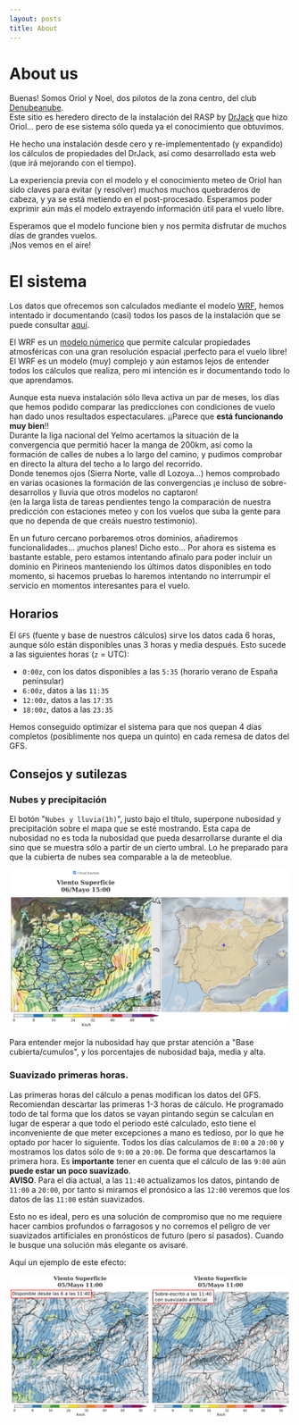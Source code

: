 ```yaml
---
layout: posts
title: About
---
```

# About us

Buenas! Somos Oriol y Noel, dos pilotos de la zona centro, del club [Denubeanube](http://www.denubeanube.com/).  
Este sitio es heredero directo de la instalación del RASP by [DrJack](http://drjack.info) que hizo Oriol... pero de ese sistema sólo queda ya el conocimiento que obtuvimos.

He hecho una instalación desde cero y re-implemententado (y expandido) los cálculos de propiedades del DrJack, así como desarrollado esta web (que irá mejorando con el tiempo).  

La experiencia previa con el modelo y el conocimiento meteo de Oriol han sido claves para evitar (y resolver) muchos muchos quebraderos de cabeza, y ya se está metiendo en el post-procesado. Esperamos poder exprimir aún más el modelo extrayendo información útil para el vuelo libre.

Esperamos que el modelo funcione bien y nos permita disfrutar de muchos días de grandes vuelos.  
¡Nos vemos en el aire!

# El sistema
Los datos que ofrecemos son calculados mediante el modelo [WRF](https://www2.mmm.ucar.edu/wrf/users/), hemos intentado ir documentando (casi) todos los pasos de la instalación que se puede consultar [aquí](https://github.com/B4dWo1f/RUN/wiki).

El WRF es un [modelo númerico](https://meteoglosario.aemet.es/es/termino/171_modelo-numerico) que permite calcular propiedades atmosféricas con una gran resolución espacial ¡perfecto para el vuelo libre!
El WRF es un modelo (muy) complejo y aún estamos lejos de entender todos los cálculos que realiza, pero mi intención es ir documentando todo lo que aprendamos.

Aunque esta nueva instalación sólo lleva activa un par de meses, los días que hemos podido comparar las predicciones con condiciones de vuelo han dado unos resultados espectaculares. ¡¡Parece que **está funcionando muy bien**!!  
Durante la liga nacional del Yelmo acertamos la situación de la convergencia que permitió hacer la manga de 200km, así como la formación de calles de nubes a lo largo del camino, y pudimos comprobar en directo la altura del techo a lo largo del recorrido.  
Donde tenemos ojos (Sierra Norte, valle dl Lozoya...) hemos comprobado en varias ocasiones la formación de las convergencias ¡e incluso de sobre-desarrollos y lluvia que otros modelos no captaron!  
(en la larga lista de tareas pendientes tengo la comparación de nuestra predicción con estaciones meteo y con los vuelos que suba la gente para que no dependa de que creáis nuestro testimonio).

En un futuro cercano porbaremos otros dominios, añadiremos funcionalidades... ¡muchos planes!
Dicho esto... Por ahora es sistema es bastante estable, pero estamos intentando afinalo para poder incluir un dominio en Pirineos manteniendo los últimos datos disponibles en todo momento, si hacemos pruebas lo haremos intentando no interrumpir el servicio en momentos interesantes para el vuelo.

## Horarios
El `GFS` (fuente y base de nuestros cálculos) sirve los datos cada 6 horas, aunque sólo están disponibles unas 3 horas y media después. 
Esto sucede a las siguientes horas (`z` = UTC):
- `0:00z`, con los datos disponibles a las `5:35` (horario verano de España peninsular)
- `6:00z`, datos a las `11:35`
- `12:00z`, datos a las `17:35`
- `18:00z`, datos a las `23:35`  

Hemos conseguido optimizar el sistema para que nos quepan 4 días completos (posiblimente nos quepa un quinto) en cada remesa de datos del GFS.  

<!--
Por tanto nosotros actualizamos los pronósticos a esas horas. Nombraremos los días respecto al día actual, de forma que hoy es el día 0, mañana es el día 1, pasado el 2, etc.

<table class="schedule_runs">
<tr>
   <th>GFS batch</th><th>Hora UTC</th><th>Día pronóstico</th>
</tr>
<tr>
   <td>00</td><td>3:40</td><td>0, 1</td>
</tr>
<tr>
   <td>06</td><td>9:40</td><td>0, 2</td>
</tr>
<tr>
   <td>12</td><td>15:40</td><td>1, 3</td>
</tr>
<tr>
   <td>18</td><td>21:40</td><td>4, 1</td>
</tr>
</table>

Con los parámetros actuales cada cálculo de un día completo (13 horas, de `8:00` a `20:00`) tarda unas dos horas y poco, puedes ver la actividad del ordenador [aquí](/system.html). Este tiempo puede cambiar cuando vayamos tocando los distintos parámetros disponibles, así que los horarios también cambiarán...
Os mantendremos informados ;)
-->

## Consejos y sutilezas

### Nubes y precipitación

El botón "`Nubes y lluvia(1h)`", justo bajo el título, superpone nubosidad y precipitación sobre el mapa que se esté mostrando. Esta capa de nubosidad no es toda la nubosidad que pueda desarrollarse durante el día sino que se muestra sólo a partir de un cierto umbral. Lo he preparado para que la cubierta de nubes sea comparable a la de meteoblue.

<img class="post__img" id="clouds_doc" src="/assets/images/clouds.png"/>

Para entender mejor la nubosidad hay que prstar atención a "Base cubierta/cumulos", y los porcentajes de nubosidad baja, media y alta.


### Suavizado primeras horas.

Las primeras horas del cálculo a penas modifican los datos del GFS. Recomiendan descartar las primeras 1-3 horas de cálculo. He programado todo de tal forma que los datos se vayan pintando según se calculan en lugar de esperar a que todo el periodo esté calculado, esto tiene el inconveniente de que meter excepciones a mano es tedioso, por lo que he optado por hacer lo siguiente.
Todos los días calculamos de `8:00` a `20:00` y mostramos los datos sólo de `9:00` a `20:00`. De forma que descartamos la primera hora. Es **importante** tener en cuenta que el cálculo de las `9:00` aún **puede estar un poco suavizado**.  
**AVISO**. Para el día actual, a las `11:40` actualizamos los datos, pintando de `11:00` a `20:00`, por tanto si miramos el pronósico a las `12:00` veremos que los datos de las `11:00` están suavizados.

Esto no es ideal, pero es una solución de compromiso que no me requiere hacer cambios profundos o farragosos y no corremos el peligro de ver suavizados artificiales en pronósticos de futuro (pero sí pasados). Cuando le busque una solución más elegante os avisaré.

Aquí un ejemplo de este efecto:

<img class="post__img" id="suavizado_doc" src="/assets/images/suavizado.png"/>
